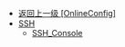 - [返回上一级 [OnlineConfig]](zh-CN/OnlineFunctions/OnlineConfig/)
- [SSH](zh-CN/OnlineFunctions/OnlineConfig/SSH/)
  - [SSH_Console](zh-CN/OnlineFunctions/OnlineConfig/SSH/SSH_Console.md)
